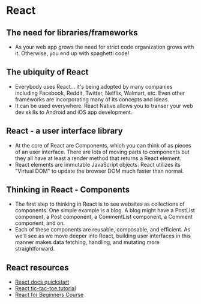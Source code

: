 # React

## The need for libraries/frameworks

- As your web app grows the need for strict code organization grows with it. Otherwise, you end up with spaghetti code!

## The ubiquity of React

- Everybody uses React... it's being adopted by many companies including Facebook, Reddit, Twitter, Netflix, Walmart, etc. Even other frameworks are incorporating many of its concepts and ideas.
- It can be used everywhere. React Native allows you to transer your web dev skills to Android and iOS app development.

## React - a user interface library

- At the core of React are Components, which you can think of as pieces of an user interface. There are lots of moving parts to components but they all have at least a render method that returns a React element.
- React elements are immutable JavaScript objects. React utilizes its "Virtual DOM" to update the browser DOM much faster than normal.

## Thinking in React - Components

- The first step to thinking in React is to see websites as collections of components. One simple example is a blog. A blog might have a PostList component, a Post component, a CommentList component, a Comment component, and on.
- Each of these components are reusable, composable, and efficient. As we'll see as we move deeper into React, building user interfaces in this manner makes data fetching, handling, and mutating more straightforward.

## React resources

- [React docs quickstart](https://facebook.github.io/react/docs/hello-world.html)
- [React tic-tac-toe tutorial](https://facebook.github.io/react/docs/hello-world.html)
- [React for Beginners Course](https://reactforbeginners.com/)
